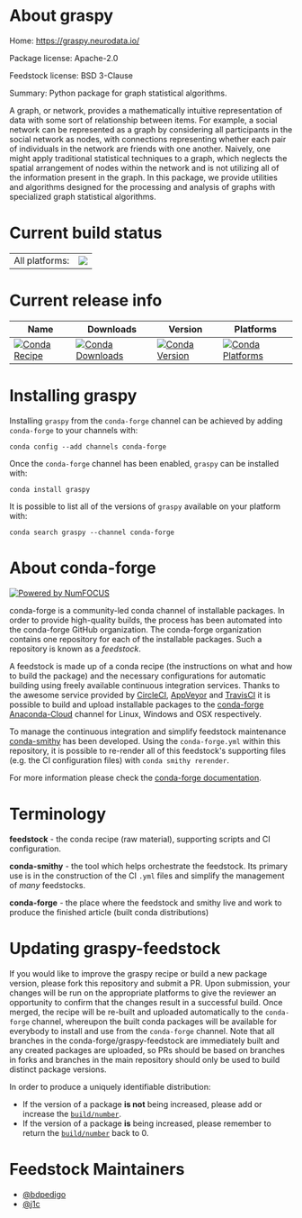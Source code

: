 About graspy
============

Home: https://graspy.neurodata.io/

Package license: Apache-2.0

Feedstock license: BSD 3-Clause

Summary: Python package for graph statistical algorithms.

A graph, or network, provides a mathematically intuitive
representation of data with some sort of relationship between
items. For example, a social network can be represented as a
graph by considering all participants in the social network as
nodes, with connections representing whether each pair of
individuals in the network are friends with one another.
Naively, one might apply traditional statistical techniques
to a graph, which neglects the spatial arrangement of nodes
within the network and is not utilizing all of the information
present in the graph. In this package, we provide utilities and
algorithms designed for the processing and analysis of graphs
with specialized graph statistical algorithms.


Current build status
====================


<table><tr><td>All platforms:</td>
    <td>
      <a href="https://dev.azure.com/conda-forge/feedstock-builds/_build/latest?definitionId=9590&branchName=master">
        <img src="https://dev.azure.com/conda-forge/feedstock-builds/_apis/build/status/graspy-feedstock?branchName=master">
      </a>
    </td>
  </tr>
</table>

Current release info
====================

| Name | Downloads | Version | Platforms |
| --- | --- | --- | --- |
| [![Conda Recipe](https://img.shields.io/badge/recipe-graspy-green.svg)](https://anaconda.org/conda-forge/graspy) | [![Conda Downloads](https://img.shields.io/conda/dn/conda-forge/graspy.svg)](https://anaconda.org/conda-forge/graspy) | [![Conda Version](https://img.shields.io/conda/vn/conda-forge/graspy.svg)](https://anaconda.org/conda-forge/graspy) | [![Conda Platforms](https://img.shields.io/conda/pn/conda-forge/graspy.svg)](https://anaconda.org/conda-forge/graspy) |

Installing graspy
=================

Installing `graspy` from the `conda-forge` channel can be achieved by adding `conda-forge` to your channels with:

```
conda config --add channels conda-forge
```

Once the `conda-forge` channel has been enabled, `graspy` can be installed with:

```
conda install graspy
```

It is possible to list all of the versions of `graspy` available on your platform with:

```
conda search graspy --channel conda-forge
```


About conda-forge
=================

[![Powered by NumFOCUS](https://img.shields.io/badge/powered%20by-NumFOCUS-orange.svg?style=flat&colorA=E1523D&colorB=007D8A)](http://numfocus.org)

conda-forge is a community-led conda channel of installable packages.
In order to provide high-quality builds, the process has been automated into the
conda-forge GitHub organization. The conda-forge organization contains one repository
for each of the installable packages. Such a repository is known as a *feedstock*.

A feedstock is made up of a conda recipe (the instructions on what and how to build
the package) and the necessary configurations for automatic building using freely
available continuous integration services. Thanks to the awesome service provided by
[CircleCI](https://circleci.com/), [AppVeyor](https://www.appveyor.com/)
and [TravisCI](https://travis-ci.com/) it is possible to build and upload installable
packages to the [conda-forge](https://anaconda.org/conda-forge)
[Anaconda-Cloud](https://anaconda.org/) channel for Linux, Windows and OSX respectively.

To manage the continuous integration and simplify feedstock maintenance
[conda-smithy](https://github.com/conda-forge/conda-smithy) has been developed.
Using the ``conda-forge.yml`` within this repository, it is possible to re-render all of
this feedstock's supporting files (e.g. the CI configuration files) with ``conda smithy rerender``.

For more information please check the [conda-forge documentation](https://conda-forge.org/docs/).

Terminology
===========

**feedstock** - the conda recipe (raw material), supporting scripts and CI configuration.

**conda-smithy** - the tool which helps orchestrate the feedstock.
                   Its primary use is in the construction of the CI ``.yml`` files
                   and simplify the management of *many* feedstocks.

**conda-forge** - the place where the feedstock and smithy live and work to
                  produce the finished article (built conda distributions)


Updating graspy-feedstock
=========================

If you would like to improve the graspy recipe or build a new
package version, please fork this repository and submit a PR. Upon submission,
your changes will be run on the appropriate platforms to give the reviewer an
opportunity to confirm that the changes result in a successful build. Once
merged, the recipe will be re-built and uploaded automatically to the
`conda-forge` channel, whereupon the built conda packages will be available for
everybody to install and use from the `conda-forge` channel.
Note that all branches in the conda-forge/graspy-feedstock are
immediately built and any created packages are uploaded, so PRs should be based
on branches in forks and branches in the main repository should only be used to
build distinct package versions.

In order to produce a uniquely identifiable distribution:
 * If the version of a package **is not** being increased, please add or increase
   the [``build/number``](https://conda.io/docs/user-guide/tasks/build-packages/define-metadata.html#build-number-and-string).
 * If the version of a package **is** being increased, please remember to return
   the [``build/number``](https://conda.io/docs/user-guide/tasks/build-packages/define-metadata.html#build-number-and-string)
   back to 0.

Feedstock Maintainers
=====================

* [@bdpedigo](https://github.com/bdpedigo/)
* [@j1c](https://github.com/j1c/)

